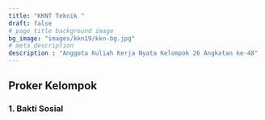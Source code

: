 ```yaml
---
title: "KKNT Teknik "
draft: false
# page title background image
bg_image: "images/kkn19/kkn-bg.jpg"
# meta description
description : "Anggota Kuliah Kerja Nyata Kelompok 26 Angkatan ke-48"
---
```


## Proker Kelompok



### 1. Bakti Sosial

